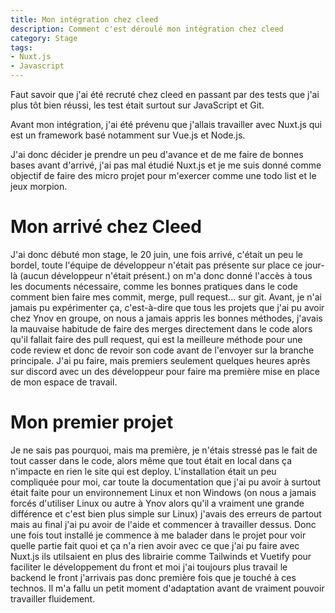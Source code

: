 ```yaml
---
title: Mon intégration chez cleed
description: Comment c'est déroulé mon intégration chez cleed
category: Stage
tags:
- Nuxt.js
- Javascript
---
```


Faut savoir que j'ai été recruté chez cleed en passant par des tests que j'ai plus tôt bien réussi, 
les test était surtout sur JavaScript et Git. 

Avant mon intégration, j'ai été prévenu que j'allais travailler avec Nuxt.js 
qui est un framework basé notamment sur Vue.js et Node.js.

J'ai donc décider je prendre un peu d'avance et de me faire de bonnes bases avant d'arrivé, j'ai pas mal étudié Nuxt.js
et je me suis donné comme objectif de faire des micro projet pour m'exercer comme une todo list et le jeux morpion. 

<!--more-->

# Mon arrivé chez Cleed

J'ai donc débuté mon stage, le 20 juin, une fois arrivé, c'était un peu le bordel, toute l'équipe de développeur n'était pas présente sur place ce jour-là (aucun développeur n'était présent.) on m'a donc donné l'accès à tous les documents nécessaire, comme les bonnes pratiques dans le code comment bien faire mes commit, merge, pull request... sur git. Avant, je n'ai jamais pu expérimenter ça, c'est-à-dire que tous les projets que j'ai pu avoir chez Ynov en groupe, on nous a jamais appris les bonnes méthodes, j'avais la mauvaise habitude de faire des merges directement dans le code alors qu'il fallait faire des pull request, qui est la meilleure méthode pour une code review et donc de revoir son code avant de l'envoyer sur la branche principale. J'ai pu faire, mais premiers seulement quelques heures après sur discord avec un des développeur pour faire ma première mise en place de mon espace de travail.

# Mon premier projet

Je ne sais pas pourquoi, mais ma première, je n'étais stressé pas le fait de tout casser dans le code, alors même que tout était en local dans ça n'impacte en rien le site qui est deploy. L'installation était un peu compliquée pour moi, car toute la documentation que j'ai pu avoir à surtout était faite pour un environnement Linux et non Windows (on nous a jamais forcés d'utiliser Linux ou autre à Ynov alors qu'il a vraiment une grande différence et c'est bien plus simple sur Linux) j'avais des erreurs de partout mais au final j'ai pu avoir de l'aide et commencer à travailler dessus. Donc une fois tout installé je commence à me balader dans le projet pour voir quelle partie fait quoi et ça n'a rien avoir avec ce que j'ai pu faire avec Nuxt.js ils utilsaient en plus des librairie comme Tailwinds et Vuetify pour faciliter le développement du front et moi j'ai toujours plus travail le backend le front j'arrivais pas donc première fois que je touché à ces technos. Il m'a fallu un petit moment d'adaptation avant de vraiment pouvoir travailler fluidement.